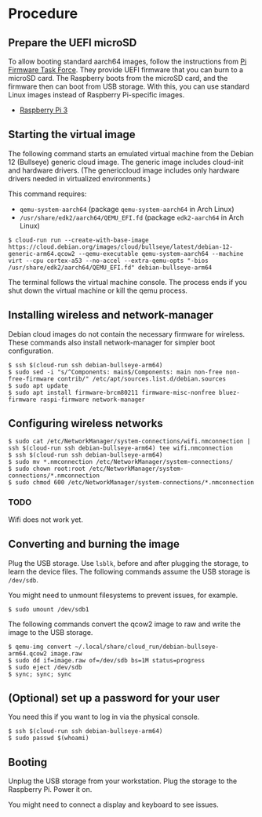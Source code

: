 # Procedure

## Prepare the UEFI microSD

To allow booting standard aarch64 images, follow the instructions from [Pi Firmware Task Force](https://github.com/pftf).
They provide UEFI firmware that you can burn to a microSD card.
The Raspberry boots from the microSD card, and the firmware then can boot from USB storage.
With this, you can use standard Linux images instead of Raspberry Pi-specific images.

* [Raspberry Pi 3](https://github.com/pftf/RPi3)

## Starting the virtual image

The following command starts an emulated virtual machine from the Debian 12 (Bullseye) generic cloud image.
The generic image includes cloud-init and hardware drivers.
(The genericcloud image includes only hardware drivers needed in virtualized environments.)

This command requires:

* `qemu-system-aarch64` (package `qemu-system-aarch64` in Arch Linux)
* `/usr/share/edk2/aarch64/QEMU_EFI.fd` (package `edk2-aarch64` in Arch Linux)

```
$ cloud-run run --create-with-base-image https://cloud.debian.org/images/cloud/bullseye/latest/debian-12-generic-arm64.qcow2 --qemu-executable qemu-system-aarch64 --machine virt --cpu cortex-a53 --no-accel --extra-qemu-opts "-bios /usr/share/edk2/aarch64/QEMU_EFI.fd" debian-bullseye-arm64
```

The terminal follows the virtual machine console.
The process ends if you shut down the virtual machine or kill the qemu process.

## Installing wireless and network-manager

Debian cloud images do not contain the necessary firmware for wireless.
These commands also install network-manager for simpler boot configuration.

```
$ ssh $(cloud-run ssh debian-bullseye-arm64)
$ sudo sed -i "s/^Components: main$/Components: main non-free non-free-firmware contrib/" /etc/apt/sources.list.d/debian.sources
$ sudo apt update
$ sudo apt install firmware-brcm80211 firmware-misc-nonfree bluez-firmware raspi-firmware network-manager
```

## Configuring wireless networks

```
$ sudo cat /etc/NetworkManager/system-connections/wifi.nmconnection | ssh $(cloud-run ssh debian-bullseye-arm64) tee wifi.nmconnection
$ ssh $(cloud-run ssh debian-bullseye-arm64)
$ sudo mv *.nmconnection /etc/NetworkManager/system-connections/
$ sudo chown root:root /etc/NetworkManager/system-connections/*.nmconnection
$ sudo chmod 600 /etc/NetworkManager/system-connections/*.nmconnection
```

### TODO

Wifi does not work yet.

## Converting and burning the image

Plug the USB storage.
Use `lsblk`, before and after plugging the storage, to learn the device files.
The following commands assume the USB storage is `/dev/sdb`.

You might need to unmount filesystems to prevent issues, for example.

```
$ sudo umount /dev/sdb1
```

The following commands convert the qcow2 image to raw and write the image to the USB storage.

```
$ qemu-img convert ~/.local/share/cloud_run/debian-bullseye-arm64.qcow2 image.raw
$ sudo dd if=image.raw of=/dev/sdb bs=1M status=progress
$ sudo eject /dev/sdb
$ sync; sync; sync
```

## (Optional) set up a password for your user

You need this if you want to log in via the physical console.

```
$ ssh $(cloud-run ssh debian-bullseye-arm64)
$ sudo passwd $(whoami)
```

## Booting

Unplug the USB storage from your workstation.
Plug the storage to the Raspberry Pi.
Power it on.

You might need to connect a display and keyboard to see issues.

